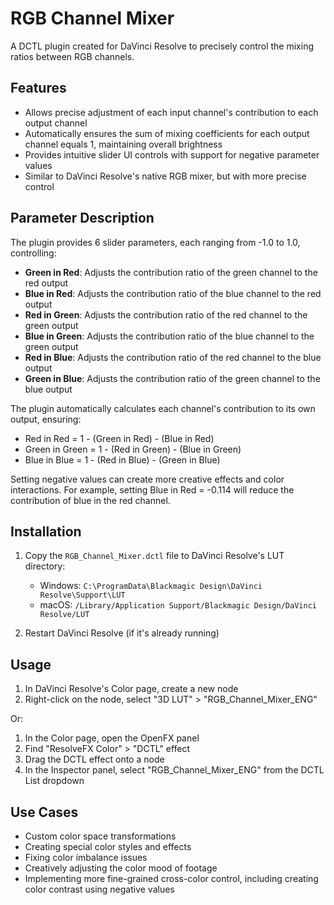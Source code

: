 # RGB Channel Mixer

A DCTL plugin created for DaVinci Resolve to precisely control the mixing ratios between RGB channels.

## Features

- Allows precise adjustment of each input channel's contribution to each output channel
- Automatically ensures the sum of mixing coefficients for each output channel equals 1, maintaining overall brightness
- Provides intuitive slider UI controls with support for negative parameter values
- Similar to DaVinci Resolve's native RGB mixer, but with more precise control

## Parameter Description

The plugin provides 6 slider parameters, each ranging from -1.0 to 1.0, controlling:

- **Green in Red**: Adjusts the contribution ratio of the green channel to the red output
- **Blue in Red**: Adjusts the contribution ratio of the blue channel to the red output
- **Red in Green**: Adjusts the contribution ratio of the red channel to the green output
- **Blue in Green**: Adjusts the contribution ratio of the blue channel to the green output
- **Red in Blue**: Adjusts the contribution ratio of the red channel to the blue output
- **Green in Blue**: Adjusts the contribution ratio of the green channel to the blue output

The plugin automatically calculates each channel's contribution to its own output, ensuring:
- Red in Red = 1 - (Green in Red) - (Blue in Red)
- Green in Green = 1 - (Red in Green) - (Blue in Green)
- Blue in Blue = 1 - (Red in Blue) - (Green in Blue)

Setting negative values can create more creative effects and color interactions. For example, setting Blue in Red = -0.114 will reduce the contribution of blue in the red channel.

## Installation

1. Copy the `RGB_Channel_Mixer.dctl` file to DaVinci Resolve's LUT directory:
   - Windows: `C:\ProgramData\Blackmagic Design\DaVinci Resolve\Support\LUT`
   - macOS: `/Library/Application Support/Blackmagic Design/DaVinci Resolve/LUT`

2. Restart DaVinci Resolve (if it's already running)

## Usage

1. In DaVinci Resolve's Color page, create a new node
2. Right-click on the node, select "3D LUT" > "RGB_Channel_Mixer_ENG"

Or:

1. In the Color page, open the OpenFX panel
2. Find "ResolveFX Color" > "DCTL" effect
3. Drag the DCTL effect onto a node
4. In the Inspector panel, select "RGB_Channel_Mixer_ENG" from the DCTL List dropdown

## Use Cases

- Custom color space transformations
- Creating special color styles and effects
- Fixing color imbalance issues
- Creatively adjusting the color mood of footage
- Implementing more fine-grained cross-color control, including creating color contrast using negative values 